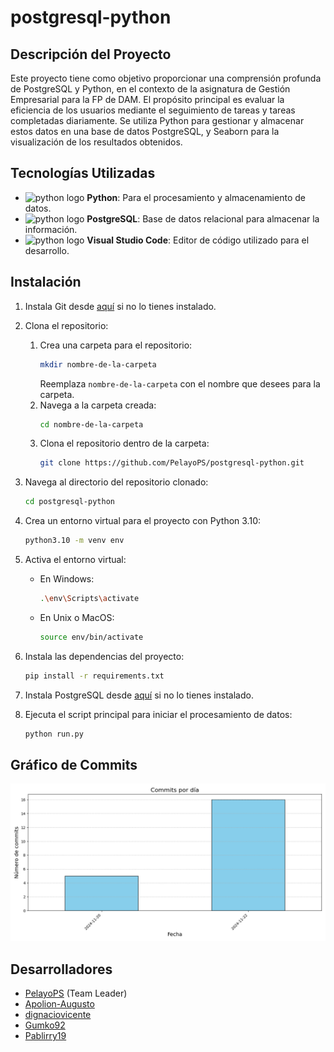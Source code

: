 # postgresql-python

## Descripción del Proyecto

Este proyecto tiene como objetivo proporcionar una comprensión profunda de PostgreSQL y Python, en el contexto de la asignatura de Gestión Empresarial para la FP de DAM. El propósito principal es evaluar la eficiencia de los usuarios mediante el seguimiento de tareas y tareas completadas diariamente. Se utiliza Python para gestionar y almacenar estos datos en una base de datos PostgreSQL, y Seaborn para la visualización de los resultados obtenidos.

## Tecnologías Utilizadas

- <img src="https://cdn.jsdelivr.net/gh/devicons/devicon/icons/python/python-original.svg" height="20" alt="python logo"/> **Python**: Para el procesamiento y almacenamiento de datos.
- <img src="https://cdn.jsdelivr.net/gh/devicons/devicon@latest/icons/postgresql/postgresql-original.svg" height="20" alt="python logo"/> **PostgreSQL**: Base de datos relacional para almacenar la información.
- <img src="https://cdn.jsdelivr.net/gh/devicons/devicon@latest/icons/vscode/vscode-original.svg" height="20" alt="python logo"/> **Visual Studio Code**: Editor de código utilizado para el desarrollo.

## Instalación

1. Instala Git desde [aquí](https://git-scm.com/downloads) si no lo tienes instalado.
2. Clona el repositorio:
   1. Crea una carpeta para el repositorio:
      ```sh
      mkdir nombre-de-la-carpeta
      ```
      Reemplaza `nombre-de-la-carpeta` con el nombre que desees para la carpeta.
   2. Navega a la carpeta creada:
      ```sh
      cd nombre-de-la-carpeta
      ```
   3. Clona el repositorio dentro de la carpeta:
      ```sh
      git clone https://github.com/PelayoPS/postgresql-python.git
      ```
3. Navega al directorio del repositorio clonado:
   ```sh
   cd postgresql-python
   ```
4. Crea un entorno virtual para el proyecto con Python 3.10:
   ```sh
   python3.10 -m venv env
   ```
5. Activa el entorno virtual:
   - En Windows:
     ```sh
     .\env\Scripts\activate
     ```
   - En Unix o MacOS:
     ```sh
     source env/bin/activate
     ```
6. Instala las dependencias del proyecto:
   ```sh
   pip install -r requirements.txt
   ```
7. Instala PostgreSQL desde [aquí](https://www.postgresql.org/download/) si no lo tienes instalado.

8. Ejecuta el script principal para iniciar el procesamiento de datos:
   ```sh
   python run.py
   ```

## Gráfico de Commits

![Gráfico de Commits](https://github.com/PelayoPS/postgresql-python/blob/main/commit_graph.png)

## Desarrolladores

- [PelayoPS](https://github.com/PelayoPS) (Team Leader)
- [Apolion-Augusto](https://github.com/Apolion-Augusto)
- [dignaciovicente](https://github.com/dignaciovicente)
- [Gumko92](https://github.com/Gumko92)
- [Pablirry19](https://github.com/Pablirry)


